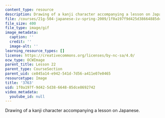 ```yaml
---
content_type: resource
description: Drawing of a kanji character accompanying a lesson on Japanese.
file: /courses/21g-504-japanese-iv-spring-2009/1f0a197f9d425d38664885dce8692742_3763.gif
file_size: 400
file_type: image/gif
image_metadata:
  caption: ''
  credit: ''
  image-alt: ''
learning_resource_types: []
license: https://creativecommons.org/licenses/by-nc-sa/4.0/
ocw_type: OCWImage
parent_title: Lesson 22
parent_type: CourseSection
parent_uid: ce845a14-e942-541d-7d56-a411e07e0465
resourcetype: Image
title: '3763'
uid: 1f0a197f-9d42-5d38-6648-85dce8692742
video_metadata:
  youtube_id: null
---
```

Drawing of a kanji character accompanying a lesson on Japanese.